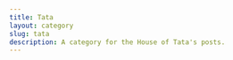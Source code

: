 ```yaml
---
title: Tata
layout: category
slug: tata
description: A category for the House of Tata's posts.
---
```


